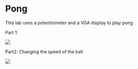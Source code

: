 # Pong

This lab uses a potentiometer and a VGA display to play pong

Part 1:

 
![](Lab6p1.gif)

Part2: Changing the speed of the ball


![](Lab6p2.gif)
